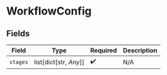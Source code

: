 # WorkflowConfig


## Fields

| Field                  | Type                   | Required               | Description            |
| ---------------------- | ---------------------- | ---------------------- | ---------------------- |
| `stages`               | list[dict[str, *Any*]] | :heavy_check_mark:     | N/A                    |